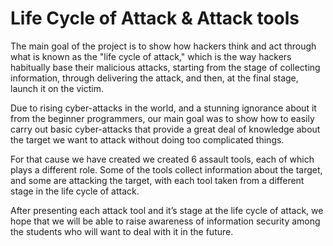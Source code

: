 # Life Cycle of Attack &amp; Attack tools

The main goal of the project is to show how hackers think and act 
through what is known as the &quot;life cycle of attack,&quot; which is the way
hackers habitually base their malicious attacks, starting from the stage of
collecting information, through delivering the attack, and then, at the
final stage, launch it on the victim.

Due to rising cyber-attacks in the world, and a stunning ignorance about
it from the beginner programmers, our main goal was to show how to
easily carry out basic cyber-attacks that provide a great deal of
knowledge about the target we want to attack without doing too
complicated things.

For that cause we have created we created 6 assault tools, each of which
plays a different role. Some of the tools collect information about the
target, and some are attacking the target, with each tool taken from a
different stage in the life cycle of attack.

After presenting each attack tool and it’s stage at the life cycle of attack,
we hope that we will be able to raise awareness of information security
among the students who will want to deal with it in the future.
